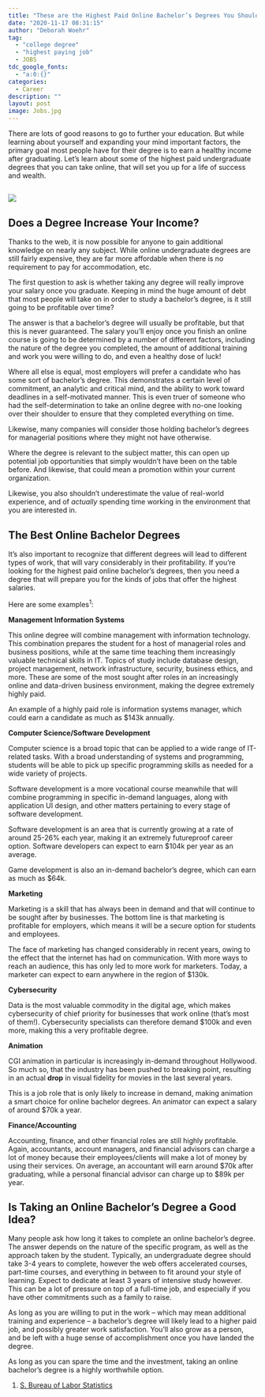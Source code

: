 ```yaml
---
title: "These are the Highest Paid Online Bachelor’s Degrees You Should Consider"
date: "2020-11-17 08:31:15"
author: "Deborah Woehr"
tag:
  - "college degree"
  - "highest paying job"
  - JOBS
tdc_google_fonts:
  - "a:0:{}"
categories:
  - Career
description: ""
layout: post
image: Jobs.jpg
---
```


There are lots of good reasons to go to further your education. But while learning about yourself and expanding your mind important factors, the primary goal most people have for their degree is to earn a healthy income after graduating. Let’s learn about some of the highest paid undergraduate degrees that you can take online, that will set you up for a life of success and wealth.

## ![](../uploads/2020/06/Jobs.jpg)

## Does a Degree Increase Your Income?

Thanks to the web, it is now possible for anyone to gain additional knowledge on nearly any subject. While online undergraduate degrees are still fairly expensive, they are far more affordable when there is no requirement to pay for accommodation, etc.

The first question to ask is whether taking any degree will really improve your salary once you graduate. Keeping in mind the huge amount of debt that most people will take on in order to study a bachelor’s degree, is it still going to be profitable over time?

The answer is that a bachelor’s degree will usually be profitable, but that this is never guaranteed. The salary you’ll enjoy once you finish an online course is going to be determined by a number of different factors, including the nature of the degree you completed, the amount of additional training and work you were willing to do, and even a healthy dose of luck!

Where all else is equal, most employers will prefer a candidate who has some sort of bachelor’s degree. This demonstrates a certain level of commitment, an analytic and critical mind, and the ability to work toward deadlines in a self-motivated manner. This is even truer of someone who had the self-determination to take an online degree with no-one looking over their shoulder to ensure that they completed everything on time.

Likewise, many companies will consider those holding bachelor’s degrees for managerial positions where they might not have otherwise.

Where the degree is relevant to the subject matter, this can open up potential job opportunities that simply wouldn’t have been on the table before. And likewise, that could mean a promotion within your current organization.

Likewise, you also shouldn’t underestimate the value of real-world experience, and of _actually_ spending time working in the environment that you are interested in.

## The Best Online Bachelor Degrees

It’s also important to recognize that different degrees will lead to different types of work, that will vary considerably in their profitability. If you’re looking for the highest paid online bachelor’s degrees, then you need a degree that will prepare you for the kinds of jobs that offer the highest salaries.

Here are some examples<sup>1</sup>:

**Management Information Systems**

This online degree will combine management with information technology. This combination prepares the student for a host of managerial roles and business positions, while at the same time teaching them increasingly valuable technical skills in IT. Topics of study include database design, project management, network infrastructure, security, business ethics, and more. These are some of the most sought after roles in an increasingly online and data-driven business environment, making the degree extremely highly paid.

An example of a highly paid role is information systems manager, which could earn a candidate as much as $143k annually.

**Computer Science/Software Development**

Computer science is a broad topic that can be applied to a wide range of IT-related tasks. With a broad understanding of systems and programming, students will be able to pick up specific programming skills as needed for a wide variety of projects.

Software development is a more vocational course meanwhile that will combine programming in specific in-demand languages, along with application UI design, and other matters pertaining to every stage of software development.

Software development is an area that is currently growing at a rate of around 25-26% each year, making it an extremely futureproof career option. Software developers can expect to earn $104k per year as an average.

Game development is also an in-demand bachelor’s degree, which can earn as much as $64k.

**Marketing**

Marketing is a skill that has always been in demand and that will continue to be sought after by businesses. The bottom line is that marketing is profitable for employers, which means it will be a secure option for students and employees.

The face of marketing has changed considerably in recent years, owing to the effect that the internet has had on communication. With more ways to reach an audience, this has only led to more work for marketers. Today, a marketer can expect to earn anywhere in the region of $130k.

**Cybersecurity**

Data is the most valuable commodity in the digital age, which makes cybersecurity of chief priority for businesses that work online (that’s most of them!). Cybersecurity specialists can therefore demand $100k and even more, making this a very profitable degree.

**Animation**

CGI animation in particular is increasingly in-demand throughout Hollywood. So much so, that the industry has been pushed to breaking point, resulting in an actual **drop** in visual fidelity for movies in the last several years.

This is a job role that is only likely to increase in demand, making animation a smart choice for online bachelor degrees. An animator can expect a salary of around $70k a year.

**Finance/Accounting**

Accounting, finance, and other financial roles are still highly profitable. Again, accountants, account managers, and financial advisors can charge a lot of money because their employees/clients will make a lot of money by using their services. On average, an accountant will earn around $70k after graduating, while a personal financial advisor can charge up to $89k per year.

## Is Taking an Online Bachelor’s Degree a Good Idea?

Many people ask how long it takes to complete an online bachelor’s degree. The answer depends on the nature of the specific program, as well as the approach taken by the student. Typically, an undergraduate degree should take 3-4 years to complete, however the web offers accelerated courses, part-time courses, and everything in between to fit around your style of learning. Expect to dedicate at least 3 years of intensive study however. This can be a lot of pressure on top of a full-time job, and especially if you have other commitments such as a family to raise.

As long as you are willing to put in the work – which may mean additional training and experience – a bachelor’s degree will likely lead to a higher paid job, and possibly greater work satisfaction. You’ll also grow as a person, and be left with a huge sense of accomplishment once you have landed the degree.

As long as you can spare the time and the investment, taking an online bachelor’s degree is a highly worthwhile option.

1. [S. Bureau of Labor Statistics](https://data.bls.gov/projections/occupationProj)
